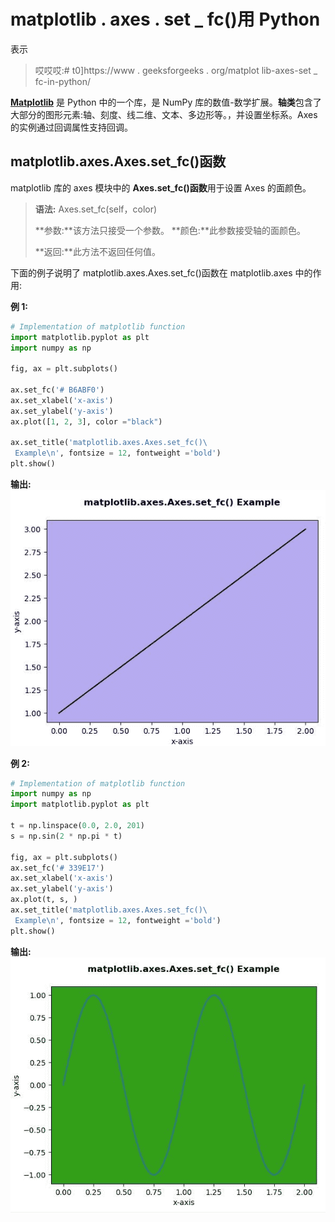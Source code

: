 # matplotlib . axes . set _ fc()用 Python

表示

> 哎哎哎:# t0]https://www . geeksforgeeks . org/matplot lib-axes-set _ fc-in-python/

**[Matplotlib](https://www.geeksforgeeks.org/python-introduction-matplotlib/)** 是 Python 中的一个库，是 NumPy 库的数值-数学扩展。**轴类**包含了大部分的图形元素:轴、刻度、线二维、文本、多边形等。，并设置坐标系。Axes 的实例通过回调属性支持回调。

## matplotlib.axes.Axes.set_fc()函数

matplotlib 库的 axes 模块中的 **Axes.set_fc()函数**用于设置 Axes 的面颜色。

> **语法:** Axes.set_fc(self，color)
> 
> **参数:**该方法只接受一个参数。
> **颜色:**此参数接受轴的面颜色。
> 
> **返回:**此方法不返回任何值。

下面的例子说明了 matplotlib.axes.Axes.set_fc()函数在 matplotlib.axes 中的作用:

**例 1:**

```py
# Implementation of matplotlib function 
import matplotlib.pyplot as plt
import numpy as np

fig, ax = plt.subplots()

ax.set_fc('# B6ABF0')
ax.set_xlabel('x-axis')
ax.set_ylabel('y-axis')
ax.plot([1, 2, 3], color ="black")

ax.set_title('matplotlib.axes.Axes.set_fc()\
 Example\n', fontsize = 12, fontweight ='bold')
plt.show()
```

**输出:**
![](img/559bd1cc02cf3cec6569f1ee9074c7d5.png)

**例 2:**

```py
# Implementation of matplotlib function
import numpy as np
import matplotlib.pyplot as plt

t = np.linspace(0.0, 2.0, 201)
s = np.sin(2 * np.pi * t)

fig, ax = plt.subplots()
ax.set_fc('# 339E17')
ax.set_xlabel('x-axis')
ax.set_ylabel('y-axis')
ax.plot(t, s, )
ax.set_title('matplotlib.axes.Axes.set_fc()\
 Example\n', fontsize = 12, fontweight ='bold')
plt.show()
```

**输出:**
![](img/c209d645868ea3b6c2c3868c24c39cb8.png)